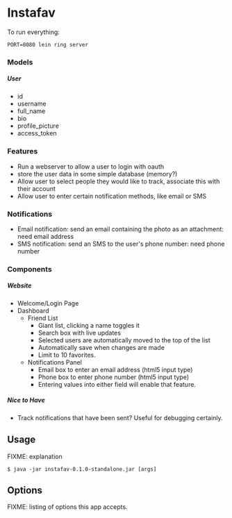 # Instafav

To run everything:

`PORT=8080 lein ring server`

### Models

##### User

- id
- username
- full_name
- bio
- profile_picture
- access_token

#####


### Features

- Run a webserver to allow a user to login with oauth
- store the user data in some simple database (memory?)
- Allow user to select people they would like to track, associate this with their account
- Allow user to enter certain notification methods, like email or SMS

### Notifications

- Email notification: send an email containing the photo as an attachment: need email address
- SMS notification: send an SMS to the user's phone number: need phone number

### Components

##### Website

- Welcome/Login Page
- Dashboard
  - Friend List
    - Giant list, clicking a name toggles it
    - Search box with live updates
    - Selected users are automatically moved to the top of the list
    - Automatically save when changes are made
    - Limit to 10 favorites.
  - Notifications Panel
    - Email box to enter an email address (html5 input type)
    - Phone box to enter phone number (html5 input type)
    - Entering values into either field will enable that feature.

##### Nice to Have

- Track notifications that have been sent? Useful for debugging certainly.

## Usage

FIXME: explanation

    $ java -jar instafav-0.1.0-standalone.jar [args]

## Options

FIXME: listing of options this app accepts.
